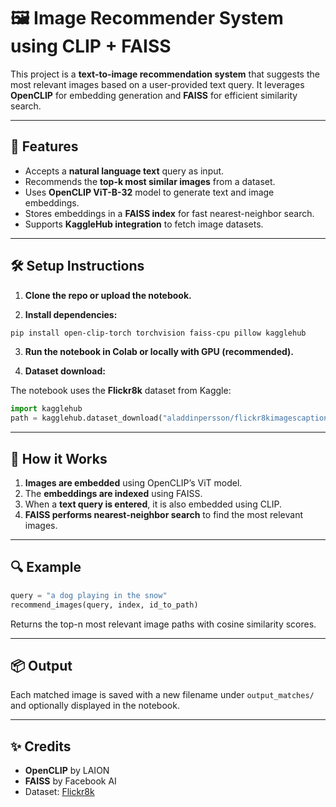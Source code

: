 
# 🖼️ Image Recommender System using CLIP + FAISS

This project is a **text-to-image recommendation system** that suggests the most relevant images based on a user-provided text query. It leverages **OpenCLIP** for embedding generation and **FAISS** for efficient similarity search.

---

## 📌 Features

- Accepts a **natural language text** query as input.
- Recommends the **top-k most similar images** from a dataset.
- Uses **OpenCLIP ViT-B-32** model to generate text and image embeddings.
- Stores embeddings in a **FAISS index** for fast nearest-neighbor search.
- Supports **KaggleHub integration** to fetch image datasets.

---

## 🛠️ Setup Instructions

1. **Clone the repo or upload the notebook.**

2. **Install dependencies:**

```bash
pip install open-clip-torch torchvision faiss-cpu pillow kagglehub
```

3. **Run the notebook in Colab or locally with GPU (recommended).**

4. **Dataset download:**

The notebook uses the **Flickr8k** dataset from Kaggle:

```python
import kagglehub
path = kagglehub.dataset_download("aladdinpersson/flickr8kimagescaptions")
```

---

## 🧠 How it Works

1. **Images are embedded** using OpenCLIP’s ViT model.
2. The **embeddings are indexed** using FAISS.
3. When a **text query is entered**, it is also embedded using CLIP.
4. **FAISS performs nearest-neighbor search** to find the most relevant images.

---

## 🔍 Example

```python
query = "a dog playing in the snow"
recommend_images(query, index, id_to_path)
```

Returns the top-n most relevant image paths with cosine similarity scores.

---

## 📦 Output

Each matched image is saved with a new filename under `output_matches/` and optionally displayed in the notebook.

---

## ✨ Credits

- **OpenCLIP** by LAION
- **FAISS** by Facebook AI
- Dataset: [Flickr8k](https://www.kaggle.com/datasets/aladdinpersson/flickr8kimagescaptions)

